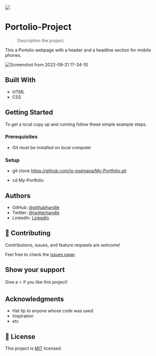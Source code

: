 ![](https://img.shields.io/badge/Microverse-blueviolet)

# Portolio-Project

> Description the project.
  
  This a Portolio webpage with a header and a headline section for mobile phones.
  
  ![Screenshot from 2022-09-21 17-34-10](https://user-images.githubusercontent.com/105572944/191574647-8cc912f0-7cef-4598-94f9-43de79320d0d.png)

  


## Built With

- HTML
- CSS


## Getting Started



To get a local copy up and running follow these simple example steps.

### Prerequisites

  - Git must be installed on local computer

### Setup
  - git clone https://github.com/io-oseinana/My-Portfolio.git
  
  - cd My-Portfolio


## Authors

- GitHub: [@githubhandle](https://github.com/io-oseinana)
- Twitter: [@twitterhandle](https://twitter.com/IsaacOs87131165)
- LinkedIn: [LinkedIn](www.linkedin.com/in/oseinana-isaac7)

## 🤝 Contributing

Contributions, issues, and feature requests are welcome!

Feel free to check the [issues page](../../issues/).

## Show your support

Give a ⭐️ if you like this project!

## Acknowledgments

- Hat tip to anyone whose code was used
- Inspiration
- etc

## 📝 License

This project is [MIT](./LICENSE) licensed.

